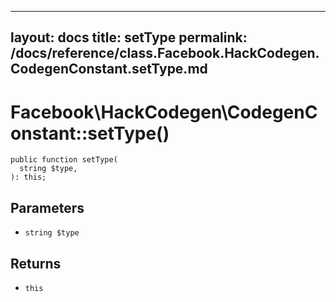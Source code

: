 
***

layout: docs
title: setType
permalink: /docs/reference/class.Facebook.HackCodegen.CodegenConstant.setType.md
---







# Facebook\\HackCodegen\\CodegenConstant::setType()




``` Hack
public function setType(
  string $type,
): this;
```




## Parameters




* ` string $type `




## Returns




- ` this `